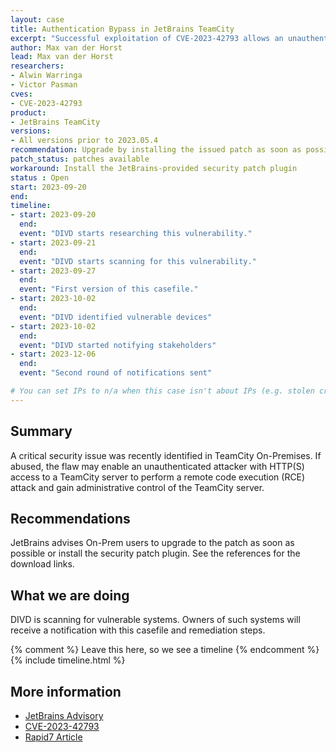 ```yaml
---
layout: case
title: Authentication Bypass in JetBrains TeamCity
excerpt: "Successful exploitation of CVE-2023-42793 allows an unauthenticated attacker with HTTP(S) access to a TeamCity server to perform a remote code execution attack and gain administrative control of the server."
author: Max van der Horst
lead: Max van der Horst
researchers:
- Alwin Warringa
- Victor Pasman
cves:
- CVE-2023-42793
product: 
- JetBrains TeamCity
versions: 
- All versions prior to 2023.05.4
recommendation: Upgrade by installing the issued patch as soon as possible or apply the provided security patch plugin
patch_status: patches available
workaround: Install the JetBrains-provided security patch plugin
status : Open
start: 2023-09-20
end: 
timeline:
- start: 2023-09-20
  end:
  event: "DIVD starts researching this vulnerability."
- start: 2023-09-21
  end:
  event: "DIVD starts scanning for this vulnerability."
- start: 2023-09-27
  end:
  event: "First version of this casefile."
- start: 2023-10-02
  end:
  event: "DIVD identified vulnerable devices"
- start: 2023-10-02
  end:
  event: "DIVD started notifying stakeholders"
- start: 2023-12-06
  end:
  event: "Second round of notifications sent"

# You can set IPs to n/a when this case isn't about IPs (e.g. stolen credentials)
---
```

## Summary

A critical security issue was recently identified in TeamCity On-Premises. If abused, the flaw may enable an unauthenticated attacker with HTTP(S) access to a TeamCity server to perform a remote code execution (RCE) attack and gain administrative control of the TeamCity server. 

## Recommendations

JetBrains advises On-Prem users to upgrade to the patch as soon as possible or install the security patch plugin. See the references for the download links.

## What we are doing

DIVD is scanning for vulnerable systems. Owners of such systems will receive a notification with this casefile and remediation steps.


{% comment %}  Leave this here, so we see a timeline {% endcomment %}
{% include timeline.html %}


## More information

* [JetBrains Advisory](https://blog.jetbrains.com/teamcity/2023/09/critical-security-issue-affecting-teamcity-on-premises-update-to-2023-05-4-now/)
* [CVE-2023-42793](https://nvd.nist.gov/vuln/detail/CVE-2023-42793)
* [Rapid7 Article](https://www.rapid7.com/blog/post/2023/09/25/etr-cve-2023-42793-critical-authentication-bypass-in-jetbrains-teamcity-ci-cd-servers/)

